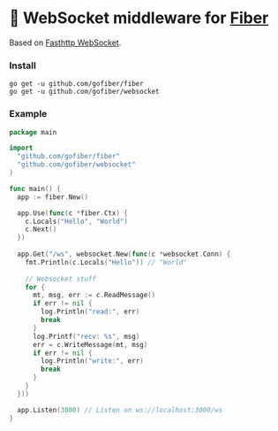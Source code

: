 # 🧬 WebSocket middleware for [Fiber](https://github.com/gofiber/fiber)

Based on [Fasthttp WebSocket](https://github.com/fasthttp/websocket).

### Install

```
go get -u github.com/gofiber/fiber
go get -u github.com/gofiber/websocket
```

### Example

```go
package main

import 
  "github.com/gofiber/fiber"
  "github.com/gofiber/websocket"
)

func main() {
  app := fiber.New()

  app.Use(func(c *fiber.Ctx) {
    c.Locals("Hello", "World")
    c.Next()
  })
  
  app.Get("/ws", websocket.New(func(c *websocket.Conn) {
    fmt.Println(c.Locals("Hello")) // "World"
    
    // Websocket stuff
    for {
      mt, msg, err := c.ReadMessage()
      if err != nil {
        log.Println("read:", err)
        break
      }
      log.Printf("recv: %s", msg)
      err = c.WriteMessage(mt, msg)
      if err != nil {
        log.Println("write:", err)
        break
      }
    }
  }))

  app.Listen(3000) // Listen on ws://localhost:3000/ws
}
```
